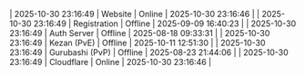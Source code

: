 | 2025-10-30 23:16:49 | Website | Online | 2025-10-30 23:16:46 |
| 2025-10-30 23:16:49 | Registration | Offline | 2025-09-09 16:40:23 |
| 2025-10-30 23:16:49 | Auth Server | Offline | 2025-08-18 09:33:31 |
| 2025-10-30 23:16:49 | Kezan (PvE) | Offline | 2025-10-11 12:51:30 |
| 2025-10-30 23:16:49 | Gurubashi (PvP) | Offline | 2025-08-23 21:44:06 |
| 2025-10-30 23:16:49 | Cloudflare | Online | 2025-10-30 23:16:46 |
